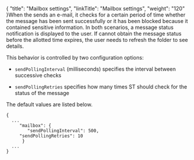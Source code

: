 {
    "title": "Mailbox settings",
    "linkTitle": "Mailbox settings",
    "weight": "120"
}When the sends an e-mail, it checks for a certain period of time whether the message has been sent successfully or it has been blocked because it contained sensitive information. In both scenarios, a message status notification is displayed to the user. If cannot obtain the message status before the allotted time expires, the user needs to refresh the folder to see details.

This behavior is controlled by two configuration options:

-   `sendPollingInterval` (milliseconds) specifies the interval between successive checks

-   `sendPollingRetries` specifies how many times ST should check for the status of the message

The default values are listed below.


    {
      ...
         "mailbox": {
            "sendPollingInterval": 500,
         "sendPollingRetries": 10
          }
      ...
    }
